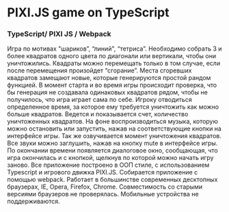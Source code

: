 # PIXI.JS game on TypeScript

### TypeScript/ PIXI JS / Webpack 

Игра по мотивах "шариков”, “линий", “тетриса”. 
Необходимо собрать 3 и более квадратов одного цвета по диагонали или вертикали, чтобы они уничтожились. Квадраты можно перемещать только в том случае, если после перемещения произойдет “сгорание”.  Места сгоревших квадратов замещают новые, которые генерируются простой рандом функцией. 
В момент старта и во время игры происходит проверка, что бы генерация не создавала одинаковых квадратов рядом, чтобы не получилось, что игра играет сама по себе. Игроку отводиться определенное время, за которое ему требуется уничтожить как можно больше квадратов.  Ведется и показывается счет, количество уничтоженных квадратов. На фоне воспроизводиться музыка, которую можно остановить или запустить, нажав на соответствующие кнопки на интерфейсе игры. Так же озвучивается момент уничтожения квадратов. Все звуки можно заглушить, нажав на кнопку mute в интерфейсе игры. По окончании времени появляется диалоговое окно, сообщающая, что игра окончилась и с кнопкой, щелкнув по которой можно начать игру заново.
Все приложение построено в ООП стиле, с использованием Typescript и игрового движка PIXI.JS.  Собирается приложение с помощью webpack. Работает в большинстве современных десктопных браузерах, IE, Opera, Firefox, Chrome. Совместимость со старыми версиями браузеров не проверялась. Мобильные устройства не поддерживаются.
